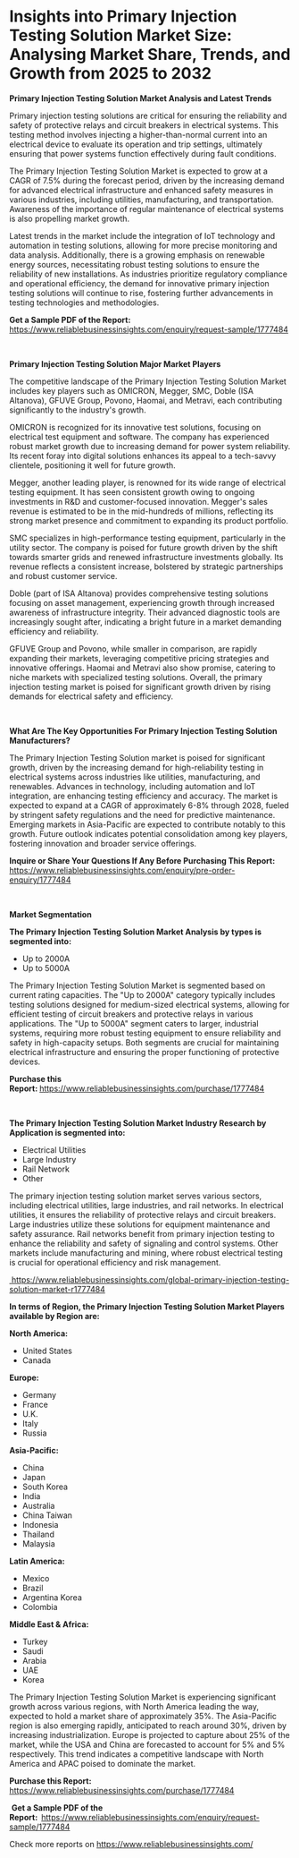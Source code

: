 <p><h1>Insights into Primary Injection Testing Solution Market Size: Analysing Market Share, Trends, and Growth from 2025 to 2032</h1></p><p><strong>Primary Injection Testing Solution Market Analysis and Latest Trends</strong></p>
<p><p>Primary injection testing solutions are critical for ensuring the reliability and safety of protective relays and circuit breakers in electrical systems. This testing method involves injecting a higher-than-normal current into an electrical device to evaluate its operation and trip settings, ultimately ensuring that power systems function effectively during fault conditions.</p><p>The Primary Injection Testing Solution Market is expected to grow at a CAGR of 7.5% during the forecast period, driven by the increasing demand for advanced electrical infrastructure and enhanced safety measures in various industries, including utilities, manufacturing, and transportation. Awareness of the importance of regular maintenance of electrical systems is also propelling market growth. </p><p>Latest trends in the market include the integration of IoT technology and automation in testing solutions, allowing for more precise monitoring and data analysis. Additionally, there is a growing emphasis on renewable energy sources, necessitating robust testing solutions to ensure the reliability of new installations. As industries prioritize regulatory compliance and operational efficiency, the demand for innovative primary injection testing solutions will continue to rise, fostering further advancements in testing technologies and methodologies. </p></p>
<p><strong>Get a Sample PDF of the Report:&nbsp;</strong> <a href="https://www.reliablebusinessinsights.com/enquiry/request-sample/1777484?utm_campaign=3133&utm_medium=2&utm_source=Github&utm_content=ia&utm_term=11032025&utm_id=primary-injection-testing-solution">https://www.reliablebusinessinsights.com/enquiry/request-sample/1777484</a></p>
<p>&nbsp;</p>
<p><strong>Primary Injection Testing Solution Major Market Players</strong></p>
<p><p>The competitive landscape of the Primary Injection Testing Solution Market includes key players such as OMICRON, Megger, SMC, Doble (ISA Altanova), GFUVE Group, Povono, Haomai, and Metravi, each contributing significantly to the industry's growth.</p><p>OMICRON is recognized for its innovative test solutions, focusing on electrical test equipment and software. The company has experienced robust market growth due to increasing demand for power system reliability. Its recent foray into digital solutions enhances its appeal to a tech-savvy clientele, positioning it well for future growth.</p><p>Megger, another leading player, is renowned for its wide range of electrical testing equipment. It has seen consistent growth owing to ongoing investments in R&D and customer-focused innovation. Megger's sales revenue is estimated to be in the mid-hundreds of millions, reflecting its strong market presence and commitment to expanding its product portfolio.</p><p>SMC specializes in high-performance testing equipment, particularly in the utility sector. The company is poised for future growth driven by the shift towards smarter grids and renewed infrastructure investments globally. Its revenue reflects a consistent increase, bolstered by strategic partnerships and robust customer service.</p><p>Doble (part of ISA Altanova) provides comprehensive testing solutions focusing on asset management, experiencing growth through increased awareness of infrastructure integrity. Their advanced diagnostic tools are increasingly sought after, indicating a bright future in a market demanding efficiency and reliability.</p><p>GFUVE Group and Povono, while smaller in comparison, are rapidly expanding their markets, leveraging competitive pricing strategies and innovative offerings. Haomai and Metravi also show promise, catering to niche markets with specialized testing solutions. Overall, the primary injection testing market is poised for significant growth driven by rising demands for electrical safety and efficiency.</p></p>
<p>&nbsp;</p>
<p><strong>What Are The Key Opportunities For Primary Injection Testing Solution Manufacturers?</strong></p>
<p><p>The Primary Injection Testing Solution market is poised for significant growth, driven by the increasing demand for high-reliability testing in electrical systems across industries like utilities, manufacturing, and renewables. Advances in technology, including automation and IoT integration, are enhancing testing efficiency and accuracy. The market is expected to expand at a CAGR of approximately 6-8% through 2028, fueled by stringent safety regulations and the need for predictive maintenance. Emerging markets in Asia-Pacific are expected to contribute notably to this growth. Future outlook indicates potential consolidation among key players, fostering innovation and broader service offerings.</p></p>
<p><strong>Inquire or Share Your Questions If Any Before Purchasing This Report:</strong> <a href="https://www.reliablebusinessinsights.com/enquiry/pre-order-enquiry/1777484?utm_campaign=3133&utm_medium=2&utm_source=Github&utm_content=ia&utm_term=11032025&utm_id=primary-injection-testing-solution">https://www.reliablebusinessinsights.com/enquiry/pre-order-enquiry/1777484</a></p>
<p>&nbsp;</p>
<p><strong>Market Segmentation</strong></p>
<p><strong>The Primary Injection Testing Solution Market Analysis by types is segmented into:</strong></p>
<p><ul><li>Up to 2000A</li><li>Up to 5000A</li></ul></p>
<p><p>The Primary Injection Testing Solution Market is segmented based on current rating capacities. The "Up to 2000A" category typically includes testing solutions designed for medium-sized electrical systems, allowing for efficient testing of circuit breakers and protective relays in various applications. The "Up to 5000A" segment caters to larger, industrial systems, requiring more robust testing equipment to ensure reliability and safety in high-capacity setups. Both segments are crucial for maintaining electrical infrastructure and ensuring the proper functioning of protective devices.</p></p>
<p><strong>Purchase this Report:&nbsp;</strong><a href="https://www.reliablebusinessinsights.com/purchase/1777484?utm_campaign=3133&utm_medium=2&utm_source=Github&utm_content=ia&utm_term=11032025&utm_id=primary-injection-testing-solution">https://www.reliablebusinessinsights.com/purchase/1777484</a></p>
<p>&nbsp;</p>
<p><strong>The Primary Injection Testing Solution Market Industry Research by Application is segmented into:</strong></p>
<p><ul><li>Electrical Utilities</li><li>Large Industry</li><li>Rail Network</li><li>Other</li></ul></p>
<p><p>The primary injection testing solution market serves various sectors, including electrical utilities, large industries, and rail networks. In electrical utilities, it ensures the reliability of protective relays and circuit breakers. Large industries utilize these solutions for equipment maintenance and safety assurance. Rail networks benefit from primary injection testing to enhance the reliability and safety of signaling and control systems. Other markets include manufacturing and mining, where robust electrical testing is crucial for operational efficiency and risk management.</p></p>
<p><a href="https://www.reliablebusinessinsights.com/global-primary-injection-testing-solution-market-r1777484?utm_campaign=3133&utm_medium=2&utm_source=Github&utm_content=ia&utm_term=11032025&utm_id=primary-injection-testing-solution">&nbsp;https://www.reliablebusinessinsights.com/global-primary-injection-testing-solution-market-r1777484</a></p>
<p><strong>In terms of Region, the Primary Injection Testing Solution Market Players available by Region are:</strong></p>
<p>
    <p> <strong> North America: </strong>
        <ul>
            <li>United States</li>
            <li>Canada</li>
        </ul>
        </p> 
    <p> <strong> Europe: </strong>
        <ul>
            <li>Germany</li>
            <li>France</li>
            <li>U.K.</li>
            <li>Italy</li>
            <li>Russia</li>
        </ul>
        </p> 
    <p> <strong> Asia-Pacific: </strong>
        <ul>
            <li>China</li>
            <li>Japan</li>
            <li>South Korea</li>
            <li>India</li>
            <li>Australia</li>
            <li>China Taiwan</li>
            <li>Indonesia</li>
            <li>Thailand</li>
            <li>Malaysia</li>
        </ul>
        </p> 
    <p> <strong> Latin America: </strong>
        <ul>
            <li>Mexico</li>
            <li>Brazil</li>
            <li>Argentina Korea</li>
            <li>Colombia</li>
        </ul>
        </p> 
    <p> <strong> Middle East & Africa: </strong>
        <ul>
            <li>Turkey</li>
            <li>Saudi</li>
            <li>Arabia</li>
            <li>UAE</li>
            <li>Korea</li>
        </ul>
    </p>
    </p>
<p><p>The Primary Injection Testing Solution Market is experiencing significant growth across various regions, with North America leading the way, expected to hold a market share of approximately 35%. The Asia-Pacific region is also emerging rapidly, anticipated to reach around 30%, driven by increasing industrialization. Europe is projected to capture about 25% of the market, while the USA and China are forecasted to account for 5% and 5% respectively. This trend indicates a competitive landscape with North America and APAC poised to dominate the market.</p></p>
<p><strong>Purchase this Report: </strong><a href="https://www.reliablebusinessinsights.com/purchase/1777484?utm_campaign=3133&utm_medium=2&utm_source=Github&utm_content=ia&utm_term=11032025&utm_id=primary-injection-testing-solution">https://www.reliablebusinessinsights.com/purchase/1777484</a></p>
<p>&nbsp;<strong>Get a Sample PDF of the Report:&nbsp;&nbsp;</strong><a href="https://www.reliablebusinessinsights.com/enquiry/request-sample/1777484?utm_campaign=3133&utm_medium=2&utm_source=Github&utm_content=ia&utm_term=11032025&utm_id=primary-injection-testing-solution">https://www.reliablebusinessinsights.com/enquiry/request-sample/1777484</a></p>
<p><strong></strong></p>
<p>Check more reports on <a href="https://www.reliablebusinessinsights.com/?utm_campaign=3133&utm_medium=2&utm_source=Github&utm_content=ia&utm_term=11032025&utm_id=primary-injection-testing-solution">https://www.reliablebusinessinsights.com/</a></p>